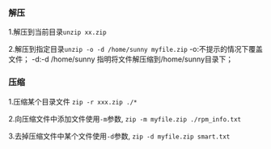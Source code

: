 ### 解压
1.解压到当前目录`unzip xx.zip`

2.解压到指定目录`unzip -o -d /home/sunny myfile.zip`
-o:不提示的情况下覆盖文件；
-d:-d /home/sunny 指明将文件解压缩到/home/sunny目录下；

### 压缩

1.压缩某个目录文件 `zip -r xxx.zip ./*`

2.向压缩文件中添加文件使用`-m`参数, `zip -m myfile.zip ./rpm_info.txt`

3.去掉压缩文件中某个文件使用`-d`参数, `zip -d myfile.zip smart.txt`
